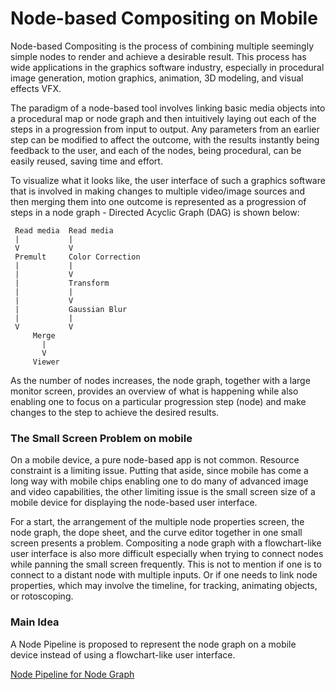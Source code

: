# Node-based Compositing on Mobile

Node-based Compositing is the process of combining multiple seemingly simple nodes to render and achieve a desirable result. This process has wide applications in the graphics software industry, especially in procedural image generation, motion graphics, animation, 3D modeling, and visual effects VFX.

The paradigm of a node-based tool involves linking basic media objects into a procedural map or node graph and then intuitively laying out each of the steps in a progression from input to output. Any parameters from an earlier step can be modified to affect the outcome, with the results instantly being feedback to the user, and each of the nodes, being procedural, can be easily reused, saving time and effort.

To visualize what it looks like, the user interface of such a graphics software that is involved in making changes to multiple video/image sources and then merging them into one outcome is represented as a progression of steps in a node graph - Directed Acyclic Graph (DAG) is shown below:
  
     Read media  Read media
     |           |     
     V           V     
     Premult     Color Correction
     |           |
     |           V
     |           Transform
     |           |
     |           V
     |           Gaussian Blur
     |           |
     V           V
         Merge
           |
           V
         Viewer

As the number of nodes increases, the node graph, together with a large monitor screen, provides an overview of what is happening while also enabling one to focus on a particular progression step (node) and make changes to the step to achieve the desired results.
 
### The Small Screen Problem on mobile
 
On a mobile device, a pure node-based app is not common. Resource constraint is a limiting issue. Putting that aside, since mobile has come a long way with mobile chips enabling one to do many of advanced image and video capabilities, the other limiting issue is the small screen size of a mobile device for displaying the node-based user interface.
 
For a start, the arrangement of the multiple node properties screen, the node graph, the dope sheet, and the curve editor together in one small screen presents a problem. Compositing a node graph with a flowchart-like user interface is also more difficult especially when trying to connect nodes while panning the small screen frequently. This is not to mention if one is to connect to a distant node with multiple inputs. Or if one needs to link node properties, which may involve the timeline, for tracking, animating objects, or rotoscoping.
 
### Main Idea
 
A Node Pipeline is proposed to represent the node graph on a mobile device instead of using a flowchart-like user interface. 

[Node Pipeline for Node Graph](NodePipeline.md)

